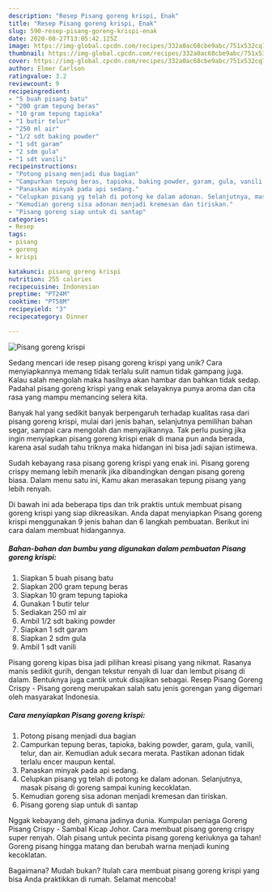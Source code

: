 ```yaml
---
description: "Resep Pisang goreng krispi, Enak"
title: "Resep Pisang goreng krispi, Enak"
slug: 590-resep-pisang-goreng-krispi-enak
date: 2020-08-27T13:05:42.125Z
image: https://img-global.cpcdn.com/recipes/332a0ac68cbe9abc/751x532cq70/pisang-goreng-krispi-foto-resep-utama.jpg
thumbnail: https://img-global.cpcdn.com/recipes/332a0ac68cbe9abc/751x532cq70/pisang-goreng-krispi-foto-resep-utama.jpg
cover: https://img-global.cpcdn.com/recipes/332a0ac68cbe9abc/751x532cq70/pisang-goreng-krispi-foto-resep-utama.jpg
author: Elmer Carlson
ratingvalue: 3.2
reviewcount: 9
recipeingredient:
- "5 buah pisang batu"
- "200 gram tepung beras"
- "10 gram tepung tapioka"
- "1 butir telur"
- "250 ml air"
- "1/2 sdt baking powder"
- "1 sdt garam"
- "2 sdm gula"
- "1 sdt vanili"
recipeinstructions:
- "Potong pisang menjadi dua bagian"
- "Campurkan tepung beras, tapioka, baking powder, garam, gula, vanili, telur, dan air. Kemudian aduk secara merata. Pastikan adonan tidak terlalu encer maupun kental."
- "Panaskan minyak pada api sedang."
- "Celupkan pisang yg telah di potong ke dalam adonan. Selanjutnya, masak pisang di goreng sampai kuning kecoklatan."
- "Kemudian goreng sisa adonan menjadi kremesan dan tiriskan."
- "Pisang goreng siap untuk di santap"
categories:
- Resep
tags:
- pisang
- goreng
- krispi

katakunci: pisang goreng krispi 
nutrition: 255 calories
recipecuisine: Indonesian
preptime: "PT24M"
cooktime: "PT58M"
recipeyield: "3"
recipecategory: Dinner

---
```



![Pisang goreng krispi](https://img-global.cpcdn.com/recipes/332a0ac68cbe9abc/751x532cq70/pisang-goreng-krispi-foto-resep-utama.jpg)

Sedang mencari ide resep pisang goreng krispi yang unik? Cara menyiapkannya memang tidak terlalu sulit namun tidak gampang juga. Kalau salah mengolah maka hasilnya akan hambar dan bahkan tidak sedap. Padahal pisang goreng krispi yang enak selayaknya punya aroma dan cita rasa yang mampu memancing selera kita.

Banyak hal yang sedikit banyak berpengaruh terhadap kualitas rasa dari pisang goreng krispi, mulai dari jenis bahan, selanjutnya pemilihan bahan segar, sampai cara mengolah dan menyajikannya. Tak perlu pusing jika ingin menyiapkan pisang goreng krispi enak di mana pun anda berada, karena asal sudah tahu triknya maka hidangan ini bisa jadi sajian istimewa.

Sudah kebayang rasa pisang goreng krispi yang enak ini. Pisang goreng crispy memang lebih menarik jika dibandingkan dengan pisang goreng biasa. Dalam menu satu ini, Kamu akan merasakan tepung pisang yang lebih renyah.


Di bawah ini ada beberapa tips dan trik praktis untuk membuat pisang goreng krispi yang siap dikreasikan. Anda dapat menyiapkan Pisang goreng krispi menggunakan 9 jenis bahan dan 6 langkah pembuatan. Berikut ini cara dalam membuat hidangannya.

<!--inarticleads1-->

##### Bahan-bahan dan bumbu yang digunakan dalam pembuatan Pisang goreng krispi:

1. Siapkan 5 buah pisang batu
1. Siapkan 200 gram tepung beras
1. Siapkan 10 gram tepung tapioka
1. Gunakan 1 butir telur
1. Sediakan 250 ml air
1. Ambil 1/2 sdt baking powder
1. Siapkan 1 sdt garam
1. Siapkan 2 sdm gula
1. Ambil 1 sdt vanili


Pisang goreng kipas bisa jadi pilihan kreasi pisang yang nikmat. Rasanya manis sedikit gurih, dengan tekstur renyah di luar dan lembut pisang di dalam. Bentuknya juga cantik untuk disajikan sebagai. Resep Pisang Goreng Crispy - Pisang goreng merupakan salah satu jenis gorengan yang digemari oleh masyarakat Indonesia. 

<!--inarticleads2-->

##### Cara menyiapkan Pisang goreng krispi:

1. Potong pisang menjadi dua bagian
1. Campurkan tepung beras, tapioka, baking powder, garam, gula, vanili, telur, dan air. Kemudian aduk secara merata. Pastikan adonan tidak terlalu encer maupun kental.
1. Panaskan minyak pada api sedang.
1. Celupkan pisang yg telah di potong ke dalam adonan. Selanjutnya, masak pisang di goreng sampai kuning kecoklatan.
1. Kemudian goreng sisa adonan menjadi kremesan dan tiriskan.
1. Pisang goreng siap untuk di santap


Nggak kebayang deh, gimana jadinya dunia. Kumpulan peniaga Goreng Pisang Crispy - Sambal Kicap Johor. Cara membuat pisang goreng crispy super renyah. Olah pisang untuk pecinta pisang goreng keriuknya ga tahan! Goreng pisang hingga matang dan berubah warna menjadi kuning kecoklatan. 

Bagaimana? Mudah bukan? Itulah cara membuat pisang goreng krispi yang bisa Anda praktikkan di rumah. Selamat mencoba!
